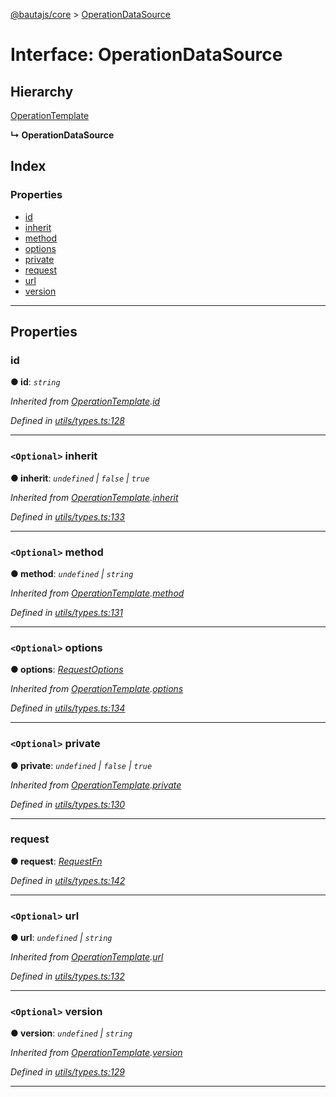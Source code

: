 [@bautajs/core](../README.md) > [OperationDataSource](../interfaces/operationdatasource.md)

# Interface: OperationDataSource

## Hierarchy

 [OperationTemplate](operationtemplate.md)

**↳ OperationDataSource**

## Index

### Properties

* [id](operationdatasource.md#id)
* [inherit](operationdatasource.md#inherit)
* [method](operationdatasource.md#method)
* [options](operationdatasource.md#options)
* [private](operationdatasource.md#private)
* [request](operationdatasource.md#request)
* [url](operationdatasource.md#url)
* [version](operationdatasource.md#version)

---

## Properties

<a id="id"></a>

###  id

**● id**: *`string`*

*Inherited from [OperationTemplate](operationtemplate.md).[id](operationtemplate.md#id)*

*Defined in [utils/types.ts:128](https://github.axa.com/Digital/bauta-nodejs/blob/9a199d7/packages/bautajs/src/utils/types.ts#L128)*

___
<a id="inherit"></a>

### `<Optional>` inherit

**● inherit**: *`undefined` \| `false` \| `true`*

*Inherited from [OperationTemplate](operationtemplate.md).[inherit](operationtemplate.md#inherit)*

*Defined in [utils/types.ts:133](https://github.axa.com/Digital/bauta-nodejs/blob/9a199d7/packages/bautajs/src/utils/types.ts#L133)*

___
<a id="method"></a>

### `<Optional>` method

**● method**: *`undefined` \| `string`*

*Inherited from [OperationTemplate](operationtemplate.md).[method](operationtemplate.md#method)*

*Defined in [utils/types.ts:131](https://github.axa.com/Digital/bauta-nodejs/blob/9a199d7/packages/bautajs/src/utils/types.ts#L131)*

___
<a id="options"></a>

### `<Optional>` options

**● options**: *[RequestOptions](requestoptions.md)*

*Inherited from [OperationTemplate](operationtemplate.md).[options](operationtemplate.md#options)*

*Defined in [utils/types.ts:134](https://github.axa.com/Digital/bauta-nodejs/blob/9a199d7/packages/bautajs/src/utils/types.ts#L134)*

___
<a id="private"></a>

### `<Optional>` private

**● private**: *`undefined` \| `false` \| `true`*

*Inherited from [OperationTemplate](operationtemplate.md).[private](operationtemplate.md#private)*

*Defined in [utils/types.ts:130](https://github.axa.com/Digital/bauta-nodejs/blob/9a199d7/packages/bautajs/src/utils/types.ts#L130)*

___
<a id="request"></a>

###  request

**● request**: *[RequestFn](requestfn.md)*

*Defined in [utils/types.ts:142](https://github.axa.com/Digital/bauta-nodejs/blob/9a199d7/packages/bautajs/src/utils/types.ts#L142)*

___
<a id="url"></a>

### `<Optional>` url

**● url**: *`undefined` \| `string`*

*Inherited from [OperationTemplate](operationtemplate.md).[url](operationtemplate.md#url)*

*Defined in [utils/types.ts:132](https://github.axa.com/Digital/bauta-nodejs/blob/9a199d7/packages/bautajs/src/utils/types.ts#L132)*

___
<a id="version"></a>

### `<Optional>` version

**● version**: *`undefined` \| `string`*

*Inherited from [OperationTemplate](operationtemplate.md).[version](operationtemplate.md#version)*

*Defined in [utils/types.ts:129](https://github.axa.com/Digital/bauta-nodejs/blob/9a199d7/packages/bautajs/src/utils/types.ts#L129)*

___

